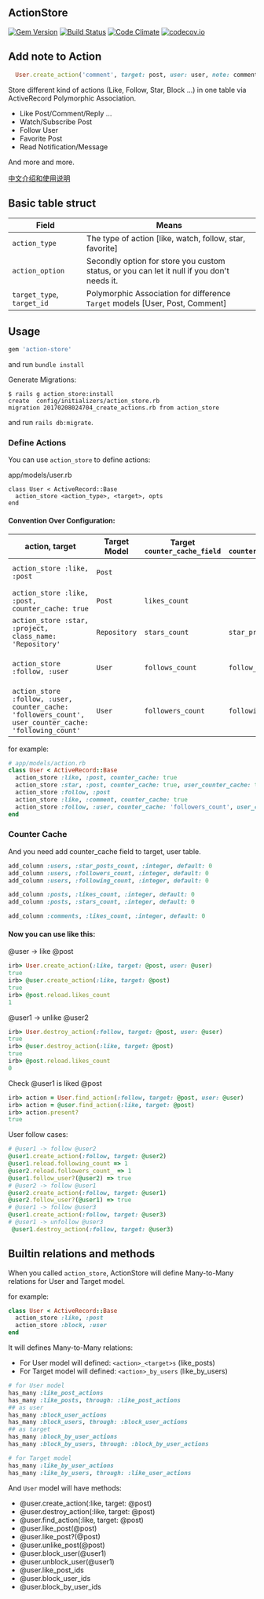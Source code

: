 ActionStore
-----------

[![Gem Version](https://badge.fury.io/rb/action-store.svg)](https://badge.fury.io/rb/action-store) [![Build Status](https://travis-ci.org/rails-engine/action-store.svg)](https://travis-ci.org/rails-engine/action-store) [![Code Climate](https://codeclimate.com/github/rails-engine/action-store/badges/gpa.svg)](https://codeclimate.com/github/rails-engine/action-store) [![codecov.io](https://codecov.io/github/rails-engine/action-store/coverage.svg?branch=master)](https://codecov.io/github/rails-engine/action-store?branch=master)
## Add note to Action
```rb
  User.create_action('comment', target: post, user: user, note: comment)
```

Store different kind of actions (Like, Follow, Star, Block ...) in one table via ActiveRecord Polymorphic Association.

- Like Post/Comment/Reply ...
- Watch/Subscribe Post
- Follow User
- Favorite Post
- Read Notification/Message

And more and more.

[中文介绍和使用说明](https://ruby-china.org/topics/32262)

## Basic table struct

| Field | Means |
| ----- | ----- |
| `action_type` | The type of action [like, watch, follow, star, favorite] |
| `action_option` | Secondly option for store you custom status, or you can let it null if you don't needs it. |
| `target_type`, `target_id` | Polymorphic Association for difference `Target` models [User, Post, Comment] |

## Usage

```rb
gem 'action-store'
```

and run `bundle install`

Generate Migrations:

```
$ rails g action_store:install
create  config/initializers/action_store.rb
migration 20170208024704_create_actions.rb from action_store
```

and run `rails db:migrate`.

### Define Actions

You can use `action_store` to define actions:

app/models/user.rb

```
class User < ActiveRecord::Base
  action_store <action_type>, <target>, opts
end
```

#### Convention Over Configuration:

| action, target | Target Model | Target `counter_cache_field` | User `counter_cache_field` | Target has_many | User has_many |
|----------------|--------------|------------------------------|----------------------------|-----------------|---------------|
| `action_store :like, :post` | `Post` | | | `has_many :like_by_user_actions`, `has_many :like_by_users` | `has_many :like_post_actions`, `has_many :like_posts` |
| `action_store :like, :post, counter_cache: true` | `Post` | `likes_count` |  | `has_many :like_by_user_actions`, `has_many :like_by_users` | `has_many :like_post_actions`, `has_many :like_posts` |
| `action_store :star, :project, class_name: 'Repository'` | `Repository ` | `stars_count` | `star_projects_count` | `has_many :star_by_user_actions`, `has_many :star_by_users` |
| `action_store :follow, :user` | `User` | `follows_count` | `follow_users_count` | `has_many :follow_by_user_actions`, `has_many :follow_by_users` | `has_many :follow_user_actions`, `has_many :follow_users` |
| `action_store :follow, :user, counter_cache: 'followers_count', user_counter_cache: 'following_count'` | `User` | `followers_count ` | `following_count ` | `has_many :follow_by_user_actions`, `has_many :follow_by_users` | `has_many :follow_user_actions`, `has_many :follow_users` |

for example:

```rb
# app/models/action.rb
class User < ActiveRecord::Base
  action_store :like, :post, counter_cache: true
  action_store :star, :post, counter_cache: true, user_counter_cache: true
  action_store :follow, :post
  action_store :like, :comment, counter_cache: true
  action_store :follow, :user, counter_cache: 'followers_count', user_counter_cache: 'following_count'
end
```

### Counter Cache

And you need add counter_cache field to target, user table.

```rb
add_column :users, :star_posts_count, :integer, default: 0
add_column :users, :followers_count, :integer, default: 0
add_column :users, :following_count, :integer, default: 0

add_column :posts, :likes_count, :integer, default: 0
add_column :posts, :stars_count, :integer, default: 0

add_column :comments, :likes_count, :integer, default: 0
```

#### Now you can use like this:

@user -> like @post

```rb
irb> User.create_action(:like, target: @post, user: @user)
true
irb> @user.create_action(:like, target: @post)
true
irb> @post.reload.likes_count
1
```

@user1 -> unlike @user2

```rb
irb> User.destroy_action(:follow, target: @post, user: @user)
true
irb> @user.destroy_action(:like, target: @post)
true
irb> @post.reload.likes_count
0
```

Check @user1 is liked @post

```rb
irb> action = User.find_action(:follow, target: @post, user: @user)
irb> action = @user.find_action(:like, target: @post)
irb> action.present?
true
```

User follow cases:

```rb
# @user1 -> follow @user2
@user1.create_action(:follow, target: @user2)
@user1.reload.following_count => 1
@user2.reload.followers_count_ => 1
@user1.follow_user?(@user2) => true
# @user2 -> follow @user1
@user2.create_action(:follow, target: @user1)
@user2.follow_user?(@user1) => true
# @user1 -> follow @user3
@user1.create_action(:follow, target: @user3)
# @user1 -> unfollow @user3
 @user1.destroy_action(:follow, target: @user3)
```

## Builtin relations and methods

When you called `action_store`, ActionStore will define Many-to-Many relations for User and Target model.

for example:

```rb
class User < ActiveRecord::Base
  action_store :like, :post
  action_store :block, :user
end
```

It will defines Many-to-Many relations:

- For User model will defined: `<action>_<target>s` (like_posts)
- For Target model will defined: `<action>_by_users` (like_by_users)

```rb
# for User model
has_many :like_post_actions
has_many :like_posts, through: :like_post_actions
## as user
has_many :block_user_actions
has_many :block_users, through: :block_user_actions
## as target
has_many :block_by_user_actions
has_many :block_by_users, through: :block_by_user_actions

# for Target model
has_many :like_by_user_actions
has_many :like_by_users, through: :like_user_actions
```

And `User` model will have methods:

- @user.create_action(:like, target: @post)
- @user.destroy_action(:like, target: @post)
- @user.find_action(:like, target: @post)
- @user.like_post(@post)
- @user.like_post?(@post)
- @user.unlike_post(@post)
- @user.block_user(@user1)
- @user.unblock_user(@user1)
- @user.like_post_ids
- @user.block_user_ids
- @user.block_by_user_ids
